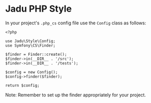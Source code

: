 # Jadu PHP Style

In your project's `.php_cs` config file use the `Config` class as follows:

```
<?php

use Jadu\Style\Config;
use Symfony\CS\Finder;

$finder = Finder::create();
$finder->in(__DIR__ . '/src');
$finder->in(__DIR__ . '/tests');

$config = new Config();
$config->finder($finder);

return $config;
```

Note: Remember to set up the finder appropriately for your project.
